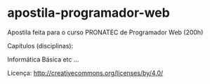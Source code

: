 apostila-programador-web
========================

Apostila feita para o curso PRONATEC de Programador Web (200h)

Capítulos (disciplinas):

Informática Básica
etc
...

Licença: http://creativecommons.org/licenses/by/4.0/
